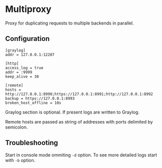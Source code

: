 # Multiproxy

Proxy for duplicating requests to multiple backends in parallel.

## Configuration

    [graylog]
    addr = 127.0.0.1:12207
    
    [http]
    access_log = true
    addr = :9999
    keep_alive = 30
    
    [remote]
    hosts = http://127.0.0.1:8990;https://127.0.0.1:8991;http://127.0.0.1:8992
    backup = https://127.0.0.1:8993
    broken_host_offline = 10s
	
Graylog section is optional. If present logs are written to Graylog.

Remote hosts are passed as string of addresses with ports delimited by semicolon.

## Troubleshooting

Start in console mode ommiting `-d` option. To see more detailed logs start with `-b` option.